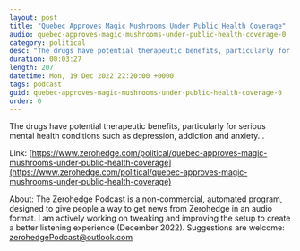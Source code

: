 ```yaml
---
layout: post
title: "Quebec Approves Magic Mushrooms Under Public Health Coverage"
audio: quebec-approves-magic-mushrooms-under-public-health-coverage-0
category: political
desc: "The drugs have potential therapeutic benefits, particularly for serious mental health conditions such as depression, addiction and anxiety..."
duration: 00:03:27
length: 207
datetime: Mon, 19 Dec 2022 22:20:00 +0000
tags: podcast
guid: quebec-approves-magic-mushrooms-under-public-health-coverage-0
order: 0
---
```

The drugs have potential therapeutic benefits, particularly for serious mental health conditions such as depression, addiction and anxiety...

Link: [https://www.zerohedge.com/political/quebec-approves-magic-mushrooms-under-public-health-coverage](https://www.zerohedge.com/political/quebec-approves-magic-mushrooms-under-public-health-coverage)

About: The Zerohedge Podcast is a non-commercial, automated program, designed to give people a way to get news from Zerohedge in an audio format.  I am actively working on tweaking and improving the setup to create a better listening experience (December 2022).  Suggestions are welcome: [zerohedgePodcast@outlook.com](mailto:zerohedgePodcast@outlook.com)